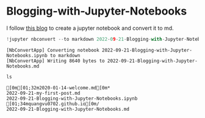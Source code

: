 # Blogging-with-Jupyter-Notebooks

I follow [this blog](https://www.fast.ai/posts/2020-01-20-nb2md.html) to create a jupyter notebook and convert it to md.


```python
!jupyter nbconvert --to markdown 2022-09-21-Blogging-with-Jupyter-Notebooks.ipynb
```

    [NbConvertApp] Converting notebook 2022-09-21-Blogging-with-Jupyter-Notebooks.ipynb to markdown
    [NbConvertApp] Writing 8640 bytes to 2022-09-21-Blogging-with-Jupyter-Notebooks.md



```python
ls
```

    [0m[01;32m2020-01-14-welcome.md[0m*                            2022-09-21-my-first-post.md
    2022-09-21-Blogging-with-Jupyter-Notebooks.ipynb  [01;34mquangvu0702.github.io[0m/
    2022-09-21-Blogging-with-Jupyter-Notebooks.md

